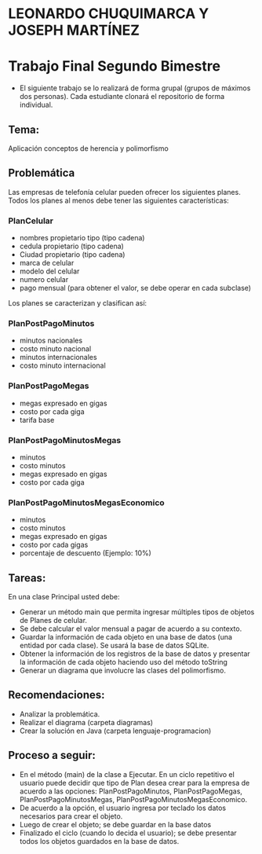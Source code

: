 # LEONARDO CHUQUIMARCA Y JOSEPH MARTÍNEZ
# Trabajo Final Segundo Bimestre

* El siguiente trabajo se lo realizará de forma grupal (grupos de máximos dos personas). Cada estudiante clonará el repositorio de forma individual.

## Tema:

Aplicación conceptos de herencia y polimorfismo

## Problemática

Las empresas de telefonía celular pueden ofrecer los siguientes planes. Todos los planes al menos debe tener las siguientes características:

### PlanCelular
- nombres propietario tipo (tipo cadena)
- cedula propietario (tipo cadena)
- Ciudad propietario (tipo cadena)
- marca de celular
- modelo del celular
- numero celular
- pago mensual (para obtener el valor, se debe operar en cada subclase)

Los planes se caracterizan y clasifican así:

### PlanPostPagoMinutos
- minutos nacionales
- costo minuto nacional
- minutos internacionales
- costo minuto internacional

### PlanPostPagoMegas
- megas expresado en gigas
- costo por cada giga
- tarifa base

### PlanPostPagoMinutosMegas
- minutos
- costo minutos
- megas expresado en gigas
- costo por cada giga

### PlanPostPagoMinutosMegasEconomico
- minutos
- costo minutos
- megas expresado en gigas
- costo por cada gigas
- porcentaje de descuento (Ejemplo: 10%)


## Tareas:

En una clase Principal usted debe:

- Generar un método main que permita ingresar múltiples tipos de objetos de Planes de celular.
- Se debe calcular el valor mensual a pagar de acuerdo a su contexto.
- Guardar la información de cada objeto en una base de datos (una entidad por cada clase). Se usará la base de datos SQLite.
- Obtener la información de los registros de la base de datos y presentar la información de cada objeto haciendo uso del método toString
- Generar un diagrama que involucre las clases del polimorfismo.

## Recomendaciones:

- Analizar la problemática.
- Realizar el diagrama (carpeta diagramas)
- Crear la solución en Java (carpeta lenguaje-programacion)

## Proceso a seguir:

- En el método (main) de la clase a Ejecutar. En un ciclo repetitivo el usuario puede decidir que tipo de Plan desea crear para la empresa de acuerdo a las opciones: PlanPostPagoMinutos, PlanPostPagoMegas, PlanPostPagoMinutosMegas, PlanPostPagoMinutosMegasEconomico.
- De acuerdo a la opción, el usuario ingresa por teclado los datos necesarios para crear el objeto.
- Luego de crear el objeto; se debe guardar en la base datos
- Finalizado el ciclo (cuando lo decida el usuario); se debe presentar todos los objetos guardados en la base de datos.
